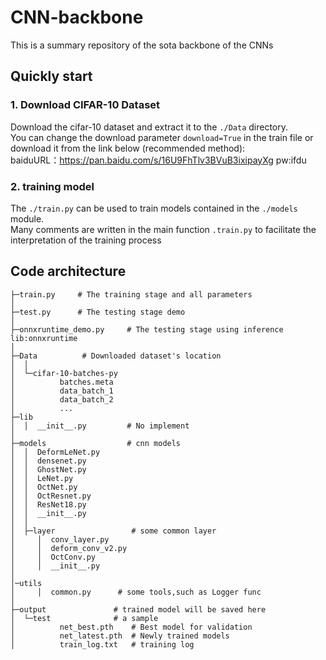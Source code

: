 # CNN-backbone
This is a summary repository of the sota backbone of the CNNs
## Quickly start
### 1. Download CIFAR-10 Dataset
Download the cifar-10 dataset and extract it to the `./Data` directory.   
You can change the download parameter `download=True` in the train file 
or download it from the link below (recommended method):  
baiduURL：https://pan.baidu.com/s/16U9FhTlv3BVuB3ixipayXg  pw:ifdu 
### 2. training model
The `./train.py` can be used to train models contained in the `./models` module.  
  Many comments are written in the main function `.train.py` to facilitate the interpretation of the training process
## Code architecture
```
├─train.py     # The training stage and all parameters
│
├─test.py      # The testing stage demo
│
├─onnxruntime_demo.py     # The testing stage using inference lib:onnxruntime
│
├─Data          # Downloaded dataset's location
│  │
│  └─cifar-10-batches-py
│          batches.meta
│          data_batch_1
│          data_batch_2
│          ...
├─lib
│  │  __init__.py         # No implement
│
├─models                  # cnn models
│  │  DeformLeNet.py
│  │  densenet.py
│  │  GhostNet.py
│  │  LeNet.py
│  │  OctNet.py
│  │  OctResnet.py
│  │  ResNet18.py
│  │  __init__.py
│  │
│  ├─layer                 # some common layer
│     │  conv_layer.py
│     │  deform_conv_v2.py
│     │  OctConv.py
│     │  __init__.py
│
│─utils
│     │  common.py      # some tools,such as Logger func
│
├─output               # trained model will be saved here
│  └─test              # a sample
│          net_best.pth    # Best model for validation
│          net_latest.pth  # Newly trained models
│          train_log.txt   # training log
```